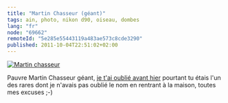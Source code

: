```yaml
---
title: "Martin Chasseur (géant)"
tags: ain, photo, nikon d90, oiseau, dombes
lang: "fr"
node: "69662"
remoteId: "5e285e55443119a483ae573c8cde3290"
published: 2011-10-04T22:51:02+02:00
---
```

<a href="/images/martin-chasseur.jpg"><img src="/images/660x/martin-chasseur.jpg" alt="Martin chasseur">
</a>

Pauvre Martin Chasseur géant, [je t'ai oublié avant hier](/post/parc-des-oiseaux-de-villars-les-dombes) pourtant tu étais l'un des rares dont je n'avais pas oublié le nom en rentrant à la maison, toutes mes excuses ;-)

